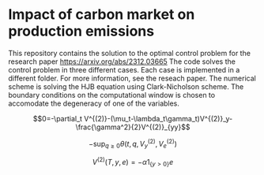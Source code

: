 # Impact of carbon market on production emissions
This repository contains the solution to the optimal control problem for the research paper https://arxiv.org/abs/2312.03665
The code solves the control problem in three different cases. Each case is implemented in a different folder. For more information, see the reseach paper.
The numerical scheme is solving the HJB equation using Clark-Nicholson scheme. The boundary conditions on the computational window is chosen to accomodate the degeneracy of one of the variables.

$$0=-\partial_t V^{(2)}-(\mu_t-\lambda_t\gamma_t)V^{(2)}_y-\frac{\gamma^2}{2}V^{(2)}_{yy}$$ 



$$-\sup_{q\ge 0}\theta(t,q,V^{(2)}_y,V^{(2)}_e)$$

$$V^{(2)}(T,y,e)= -\alpha{1}_{\{y>0\}}e$$
